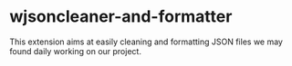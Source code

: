 # wjsoncleaner-and-formatter
 This extension aims at easily cleaning and formatting JSON files we may found daily working on our project.
